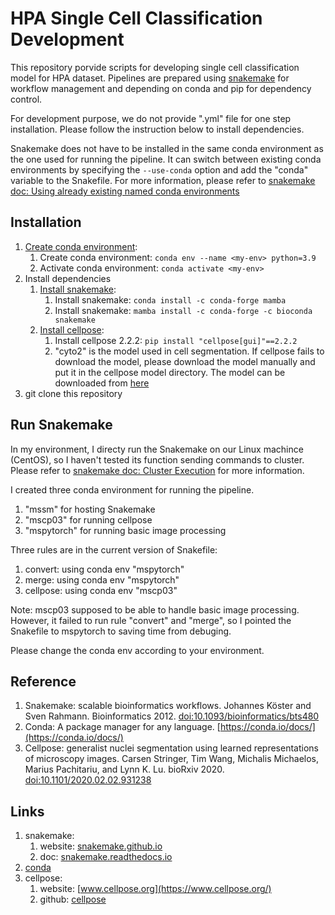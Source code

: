 # HPA Single Cell Classification Development

This repository porvide scripts for developing single cell classification model for HPA dataset. Pipelines are prepared using [snakemake](https://snakemake.readthedocs.io/en/stable/) for workflow management and depending on conda and pip for dependency control.

For development purpose, we do not provide ".yml" file for one step installation. Please follow the instruction below to install dependencies.

Snakemake does not have to be installed in the same conda environment as the one used for running the pipeline. It can switch between existing conda environments by specifying the `--use-conda` option and add the "conda" variable to the Snakefile. For more information, please refer to [snakemake doc: Using already existing named conda environments](https://snakemake.readthedocs.io/en/stable/snakefiles/deployment.html#using-already-existing-named-conda-environments)

## Installation

1. [Create conda environment](https://conda.io/projects/conda/en/latest/user-guide/tasks/manage-environments.html#managing-environments):
    1. Create conda environment: `conda env --name <my-env> python=3.9`
    2. Activate conda environment: `conda activate <my-env>`
2. Install dependencies
    1. [Install snakemake](https://snakemake.readthedocs.io/en/stable/getting_started/installation.html):
        1. Install snakemake: `conda install -c conda-forge mamba`
        2. Install snakemake: `mamba install -c conda-forge -c bioconda snakemake`
    2. [Install cellpose](https://cellpose.readthedocs.io/en/latest/installation.html):
        1. Install cellpose 2.2.2: `pip install "cellpose[gui]"==2.2.2`
        2. "cyto2" is the model used in cell segmentation. If cellpose fails to download the model, please download the model manually and put it in the cellpose model directory. The model can be downloaded from [here](https://drive.google.com/file/d/1zHGFYCqRCTwTPwgEUMNZu0EhQy2zaovg/view)
3. git clone this repository

## Run Snakemake

In my environment, I directy run the Snakemake on our Linux machince (CentOS), so I haven't tested its function sending commands to cluster. Please refer to [snakemake doc: Cluster Execution](https://snakemake.readthedocs.io/en/stable/tutorial/additional_features.html#cluster-execution) for more information.

I created three conda environment for running the pipeline.

1. "mssm" for hosting Snakemake
2. "mscp03" for running cellpose
3. "mspytorch" for running basic image processing

Three rules are in the current version of Snakefile:

1. convert: using conda env "mspytorch"
2. merge: using conda env "mspytorch"
3. cellpose: using conda env "mscp03"

Note: mscp03 supposed to be able to handle basic image processing. However, it failed to run rule "convert" and "merge", so I pointed the Snakefile to mspytorch to saving time from debuging.

Please change the conda env according to your environment.

## Reference

1. Snakemake: scalable bioinformatics workflows. Johannes Köster and Sven Rahmann. Bioinformatics 2012. [doi:10.1093/bioinformatics/bts480](https://doi.org/10.1093/bioinformatics/bts480)
2. Conda: A package manager for any language. [https://conda.io/docs/](https://conda.io/docs/)
3. Cellpose: generalist nuclei segmentation using learned representations of microscopy images. Carsen Stringer, Tim Wang, Michalis Michaelos, Marius Pachitariu, and Lynn K. Lu. bioRxiv 2020. [doi:10.1101/2020.02.02.931238](https://doi.org/10.1101/2020.02.02.931238)

## Links

1. snakemake:
    1. website: [snakemake.github.io](snakemake.github.io)
    2. doc: [snakemake.readthedocs.io](https://snakemake.readthedocs.io/en/stable/)
2. [conda](https://conda.io/)
3. cellpose:
    1. website: [www.cellpose.org](https://www.cellpose.org/)
    2. github: [cellpose](https://github.com/MouseLand/cellpose)